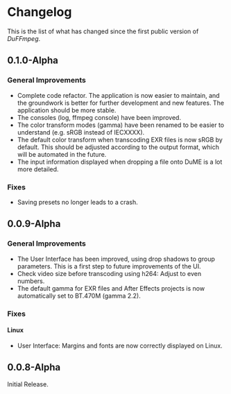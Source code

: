 # Changelog

This is the list of what has changed since the first public version of *DuFFmpeg*.

## 0.1.0-Alpha

### General Improvements

- Complete code refactor. The application is now easier to maintain, and the groundwork is better for further development and new features. The application should be more stable.
- The consoles (log, ffmpeg console) have been improved.
- The color transform modes (gamma) have been renamed to be easier to understand (e.g. sRGB instead of IECXXXX).
- The default color transform when transcoding EXR files is now sRGB by default. This should be adjusted according to the output format, which will be automated in the future.
- The input information displayed when dropping a file onto DuME is a lot more detailed.

### Fixes

- Saving presets no longer leads to a crash.

## 0.0.9-Alpha

### General Improvements

- The User Interface has been improved, using drop shadows to group parameters. This is a first step to future improvements of the UI.
- Check video size before transcoding using h264: Adjust to even numbers.
- The default gamma for EXR files and After Effects projects is now automatically set to BT.470M (gamma 2.2).

### Fixes

#### Linux

- User Interface: Margins and fonts are now correctly displayed on Linux.

## 0.0.8-Alpha

Initial Release.
